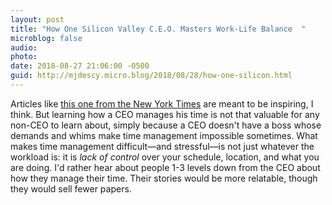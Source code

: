```yaml
---
layout: post
title: "How One Silicon Valley C.E.O. Masters Work-Life Balance  "
microblog: false
audio: 
photo: 
date: 2018-08-27 21:06:00 -0500
guid: http://mjdescy.micro.blog/2018/08/28/how-one-silicon.html
---
```


Articles like [this one from the New York Times](https://nyti.ms/2o6XKJH?smid=nytcore-ios-share) are meant to be inspiring, I think. But learning how a CEO manages his time is not that valuable for any non-CEO to learn about, simply because a CEO doesn't have a boss whose demands and whims make time management impossible sometimes. What makes time management difficult—and stressful—is not just whatever the workload is: it is _lack of control_ over your schedule, location, and what you are doing. I'd rather hear about people 1-3 levels down from the CEO about how they manage their time. Their stories would be more relatable, though they would sell fewer papers.
